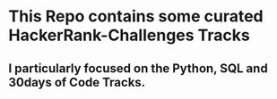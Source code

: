 # This Repo contains some  curated HackerRank-Challenges Tracks
## I particularly focused on the Python, SQL and 30days of Code Tracks. 
